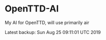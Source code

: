 # OpenTTD-AI
My AI for OpenTTD, will use primarily air

Latest backup: Sun Aug 25 09:11:01 UTC 2019
